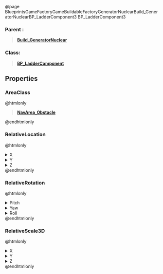 @page BlueprintsGameFactoryGameBuildableFactoryGeneratorNuclearBuild_GeneratorNuclearBP_LadderComponent3 BP_LadderComponent3
### Parent :
<b><a href="_blueprints_game_factory_game_buildable_factory_generator_nuclear_build__generator_nuclear.html"><blockquote>Build_GeneratorNuclear</blockquote></a></b>
### Class:
<b><a href="_blueprints_game_factory_game_buildable-shared_ladder_b_p__ladder_component.html"><blockquote>BP_LadderComponent</blockquote></a></b>
## Properties
### AreaClass
@htmlonly
<b><a href="_class_script_nav_area__obstacle.html"><blockquote>NavArea_Obstacle</blockquote></a></b>
@endhtmlonly

### RelativeLocation
@htmlonly
<details>
 <summary>X</summary>
<blockquote>1.164955973625183</blockquote>
</details>
<details>
 <summary>Y</summary>
<blockquote>-1311.9344482421875</blockquote>
</details>
<details>
 <summary>Z</summary>
<blockquote>2050.408935546875</blockquote>
</details>
@endhtmlonly

### RelativeRotation
@htmlonly
<details>
 <summary>Pitch</summary>
<blockquote>-0.4615476131439209</blockquote>
</details>
<details>
 <summary>Yaw</summary>
<blockquote>91.32870483398438</blockquote>
</details>
<details>
 <summary>Roll</summary>
<blockquote>2.9792090572300367e-05</blockquote>
</details>
@endhtmlonly

### RelativeScale3D
@htmlonly
<details>
 <summary>X</summary>
<blockquote>1</blockquote>
</details>
<details>
 <summary>Y</summary>
<blockquote>1.3789507150650024</blockquote>
</details>
<details>
 <summary>Z</summary>
<blockquote>15.164427757263184</blockquote>
</details>
@endhtmlonly

